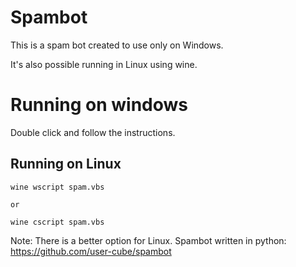 # Spambot
This is a spam bot created to use only on Windows.

It's also possible running in Linux using wine.

# Running on windows
Double click and follow the instructions.

## Running on Linux
```
wine wscript spam.vbs

or

wine cscript spam.vbs
```
Note: There is a better option for Linux. Spambot written in python: https://github.com/user-cube/spambot
